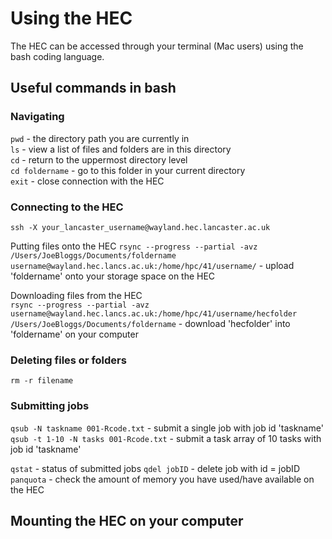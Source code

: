 # Using the HEC
The HEC can be accessed through your terminal (Mac users) using the bash coding language.

## Useful commands in bash
### Navigating
```pwd``` - the directory path you are currently in \
```ls``` - view a list of files and folders are in this directory\
```cd``` - return to the uppermost directory level\
```cd foldername``` - go to this folder in your current directory\
```exit``` - close connection with the HEC

### Connecting to the HEC
```ssh -X your_lancaster_username@wayland.hec.lancaster.ac.uk```

Putting files onto the HEC
```rsync --progress --partial -avz /Users/JoeBloggs/Documents/foldername username@wayland.hec.lancs.ac.uk:/home/hpc/41/username/``` - upload 'foldername' onto your storage space on the HEC

Downloading files from the HEC\
```rsync --progress --partial -avz username@wayland.hec.lancs.ac.uk:/home/hpc/41/username/hecfolder /Users/JoeBloggs/Documents/foldername``` - download 'hecfolder' into 'foldername' on your computer

### Deleting files or folders
```rm -r filename``` 

### Submitting jobs
```qsub -N taskname 001-Rcode.txt``` - submit a single job with job id 'taskname'\
```qsub -t 1-10 -N tasks 001-Rcode.txt``` - submit a task array of 10 tasks with job id 'taskname'

```qstat``` - status of submitted jobs
```qdel jobID``` - delete job with id = jobID
```panquota``` - check the amount of memory you have used/have available on the HEC

## Mounting the HEC on your computer
